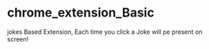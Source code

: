 # chrome_extension_Basic
jokes Based Extension, Each time you click a Joke will pe present on screen!
